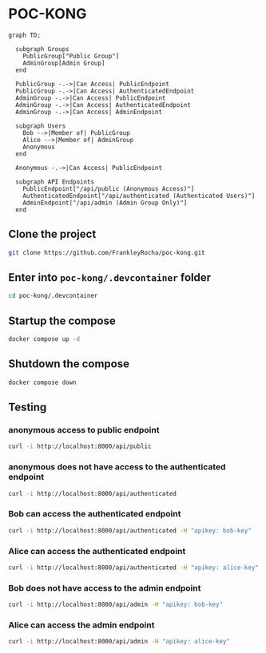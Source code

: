 # POC-KONG

```mermaid
graph TD;

  subgraph Groups
    PublicGroup["Public Group"]
    AdminGroup[Admin Group]
  end

  PublicGroup -.->|Can Access| PublicEndpoint
  PublicGroup -.->|Can Access| AuthenticatedEndpoint
  AdminGroup -.->|Can Access| PublicEndpoint
  AdminGroup -.->|Can Access| AuthenticatedEndpoint
  AdminGroup -.->|Can Access| AdminEndpoint

  subgraph Users
    Bob -->|Member of| PublicGroup
    Alice -->|Member of| AdminGroup
    Anonymous
  end

  Anonymous -.->|Can Access| PublicEndpoint

  subgraph API Endpoints
    PublicEndpoint["/api/public (Anonymous Access)"]
    AuthenticatedEndpoint["/api/authenticated (Authenticated Users)"]
    AdminEndpoint["/api/admin (Admin Group Only)"]
  end
```

## Clone the project
```bash
git clone https://github.com/FrankleyRocha/poc-kong.git
```

## Enter into `poc-kong/.devcontainer` folder
```bash
cd poc-kong/.devcontainer
```

## Startup the compose
```bash
docker compose up -d
```

## Shutdown the compose
```bash
docker compose down
```

## Testing

### anonymous access to public endpoint
```bash
curl -i http://localhost:8000/api/public
```

### anonymous does not have access to the authenticated endpoint
```bash
curl -i http://localhost:8000/api/authenticated
```

### Bob can access the authenticated endpoint
```bash
curl -i http://localhost:8000/api/authenticated -H "apikey: bob-key"
```

### Alice can access the authenticated endpoint
```bash
curl -i http://localhost:8000/api/authenticated -H "apikey: alice-key"
```

### Bob does not have access to the admin endpoint
```bash
curl -i http://localhost:8000/api/admin -H "apikey: bob-key"
```

### Alice can access the admin endpoint
```bash
curl -i http://localhost:8000/api/admin -H "apikey: alice-key"
```